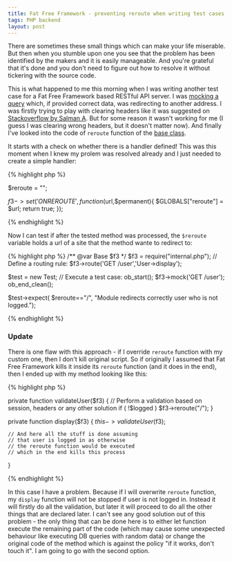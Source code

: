 ```yaml
---
title: Fat Free Framework - preventing reroute when writing test cases
tags: PHP backend
layout: post
---
```

There are sometimes these small things which can make your life miserable. But then when you stumble upon one you see that the problem has been identified by the makers and it is easily manageable. And you're grateful that it's done and you don't need to figure out how to resolve it without tickering with the source code.

This is what happened to me this morning when I was writing another test case for a Fat Free Framework based RESTful API server. I was [mocking a query](http://fatfreeframework.com/unit-testing#MockingHTTPRequests) which, if provided correct data, was redirecting to another address. I was firstly trying to play with clearing headers like it was suggested on [Stackoverflow by Salman A](https://stackoverflow.com/questions/6123626/php-header-location-gets-sent-even-inside-an-output-buffer). But for some reason it wasn't working for me (I guess I was clearing wrong headers, but it doesn't matter now). And finally I've looked into the code of `reroute` function of the [base class](https://github.com/bcosca/fatfree/blob/3.5.1/lib/base.php).

It starts with a check on whether there is a handler defined! This was this moment when I knew my prolem was resolved already and I just needed to create a simple handler:

{% highlight php %}

$reroute = "";

$f3->set('ONREROUTE',function($url,$permanent){
    $GLOBALS["reroute"] = $url;
    return true;
});

{% endhighlight %}

Now I can test if after the tested method was processed, the `$reroute` variable holds a url of a site that the method wante to redirect to:

{% highlight php %}
/** @var Base $f3 */
$f3 = require("internal.php");
// Define a routing rule:
$f3->route('GET /user','User->display');

$test = new Test;
// Execute a test case:
ob_start();
$f3->mock('GET /user');
ob_end_clean();

$test->expect( $reroute=="/", "Module redirects correctly user who is not logged.");

{% endhighlight %}

### Update
There is one flaw with this approach - if I override `reroute` function with my custom one, then I don't kill original script. So if originally I assumed that Fat Free Framework kills it inside its `reroute` function (and it does in the end), then I ended up with my method looking like this:

{% highlight php %}

private function validateUser($f3) {
	// Perform a validation based on session, headers or any other solution
	if ( !$logged ) $f3->reroute("/");
}

private function display($f3) {
	$this->validateUser($f3);

	// And here all the stuff is done assuming 
	// that user is logged in as otherwise 
	// the reroute function would be executed 
	// which in the end kills this process 
}

{% endhighlight %}

In this case I have a problem. Because if I will overwrite `reroute` function, my `display` function will not be stopped if user is not logged in. Instead it will firstly do all the validation, but later it will proceed to do all the other things that are declared later. I can't see any good solution out of this problem - the only thing that can be done here is to either let function execute the remaining part of the code (which may cause some unexpected behaviour like executing DB queries with random data) or change the original code of the method which is against the policy "if it works, don't touch it". I am going to go with the second option.
